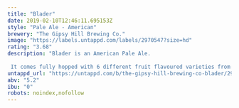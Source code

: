 ```yaml
---
title: "Blader"
date: 2019-02-10T12:46:11.695153Z
style: "Pale Ale - American"
brewery: "The Gipsy Hill Brewing Co."
image: "https://labels.untappd.com/labels/2970547?size=hd"
rating: "3.68"
description: "Blader is an American Pale Ale.  It comes fully hopped with 6 different fruit flavoured varieties from Northern and Southern Hemispheres."
untappd_url: "https://untappd.com/b/the-gipsy-hill-brewing-co-blader/2970547"
abv: "5.2"
ibu: "0"
robots: noindex,nofollow
---
```

